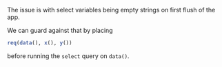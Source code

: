 The issue is with select variables being empty strings on first flush of the app.

We can guard against that by placing

```r
req(data(), x(), y())
```

before running the `select` query on `data()`.
